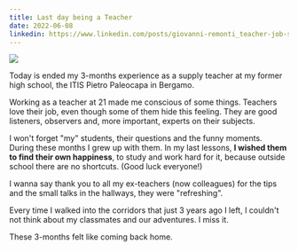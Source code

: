 ```yaml
---
title: Last day being a Teacher
date: 2022-06-08
linkedin: https://www.linkedin.com/posts/giovanni-remonti_teacher-job-students-activity-6940345024924549120-gbzt
---
```


<div class="img-container">
    <img src="https://res.cloudinary.com/giospic/image/upload/f_auto,q_auto/v1662108307/images/being-teacher.jpg" style="max-width:70%"/>
</div>

Today is ended my 3-months experience as a supply teacher at my former high school, the ITIS Pietro Paleocapa in Bergamo.

<!--more-->

Working as a teacher at 21 made me conscious of some things. Teachers love their job, even though some of them hide this feeling. They are good listeners, observers and, more important, experts on their subjects.

I won't forget "my" students, their questions and the funny moments. During these months I grew up with them. In my last lessons, **I wished them to find their own happiness**, to study and work hard for it, because outside school there are no shortcuts. (Good luck everyone!)

I wanna say thank you to all my ex-teachers (now colleagues) for the tips and the small talks in the hallways, they were "refreshing".

Every time I walked into the corridors that just 3 years ago I left, I couldn't not think about my classmates and our adventures. I miss it.

These 3-months felt like coming back home.